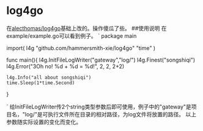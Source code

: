 # log4go
在[alecthomas/log4go](github.com/alecthomas/log4go)基础上改的。操作傻瓜了些。
##使用说明
  在example/example.go可以看到例子。
  `
  package main

import(
	l4g "github.com/hammersmith-xie/log4go"
	"time"
)

func main(){
	l4g.InitFileLogWriter("gateway","log/")
	l4g.Finest("songshiqi")
	l4g.Error("3Oh no!  %d + %d = %d!", 2, 2, 2+2)

	l4g.Info("all about songshiqi")
	time.Sleep(1*time.Second)
}

  `
  给InitFileLogWriter传2个string类型参数后即可使用，例子中的"gateway"是项目名，"log/"是可执行文件所在目录的相对路径，为log文件将放置的路径。
  以上参数随实际设置的变化而变化。
